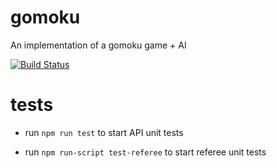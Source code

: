 # gomoku
An implementation of a gomoku game + AI

[![Build Status](https://travis-ci.org/MegaMalin/gomoku.svg?branch=master)](https://travis-ci.org/MegaMalin/gomoku)

# tests

* run `npm run test` to start API unit tests

* run `npm run-script test-referee` to start referee unit tests
